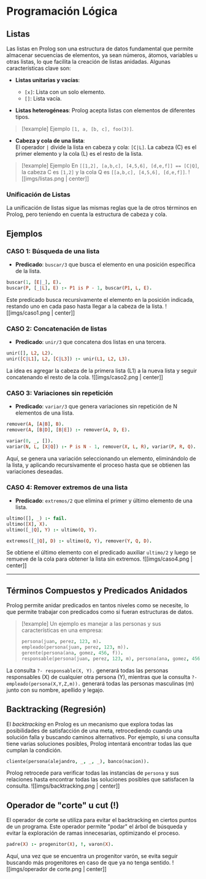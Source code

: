# Programación Lógica
## Listas
Las listas en Prolog son una estructura de datos fundamental que permite almacenar secuencias de elementos, ya sean números, átomos, variables u otras listas, lo que facilita la creación de listas anidadas. Algunas características clave son:
- **Listas unitarias y vacías**:
  - `[x]`: Lista con un solo elemento.
  - `[]`: Lista vacía.
  
- **Listas heterogéneas**: Prolog acepta listas con elementos de diferentes tipos.
> [!example] Ejemplo
> `[1, a, [b, c], foo(3)]`.

- **Cabeza y cola de una lista**:  
  El operador `|` divide la lista en cabeza y cola: `[C|L]`. La cabeza (C) es el primer elemento y la cola (L) es el resto de la lista.
> [!example] Ejemplo
> En `[[1,2], [a,b,c], [4,5,6], [d,e,f]] == [C|Q]`, la cabeza C es `[1,2]` y la cola Q es `[[a,b,c], [4,5,6], [d,e,f]]`.
![[imgs/listas.png | center]]
### Unificación de Listas
La unificación de listas sigue las mismas reglas que la de otros términos en Prolog, pero teniendo en cuenta la estructura de cabeza y cola.
## Ejemplos

### CASO 1: Búsqueda de una lista
- **Predicado**: `buscar/3` que busca el elemento en una posición específica de la lista.
```prolog
buscar(1, [E|_], E).
buscar(P, [_|L], E) :- P1 is P - 1, buscar(P1, L, E).
```
Este predicado busca recursivamente el elemento en la posición indicada, restando uno en cada paso hasta llegar a la cabeza de la lista.
![[imgs/caso1.png | center]]
### CASO 2: Concatenación de listas
- **Predicado**: `unir/3` que concatena dos listas en una tercera.
```prolog
unir([], L2, L2).
unir([C|L1], L2, [C|L3]) :- unir(L1, L2, L3).
```
La idea es agregar la cabeza de la primera lista (L1) a la nueva lista y seguir concatenando el resto de la cola.
![[imgs/caso2.png | center]]
### CASO 3: Variaciones sin repetición
- **Predicado**: `variar/3` que genera variaciones sin repetición de N elementos de una lista.
```prolog
remover(A, [A|B], B).
remover(A, [B|D], [B|E]) :- remover(A, D, E).

variar(0, _, []).
variar(N, L, [X|Q]) :- P is N - 1, remover(X, L, R), variar(P, R, Q).
```
Aquí, se genera una variación seleccionando un elemento, eliminándolo de la lista, y aplicando recursivamente el proceso hasta que se obtienen las variaciones deseadas.
### CASO 4: Remover extremos de una lista
- **Predicado**: `extremos/2` que elimina el primer y último elemento de una lista.
```prolog
ultimo([], _) :- fail.
ultimo([X], X).
ultimo([_|Q], Y) :- ultimo(Q, Y).

extremos([_|Q], D) :- ultimo(Q, Y), remover(Y, Q, D).
```
Se obtiene el último elemento con el predicado auxiliar `ultimo/2` y luego se remueve de la cola para obtener la lista sin extremos.
![[imgs/caso4.png | center]]

---
## Términos Compuestos y Predicados Anidados
Prolog permite anidar predicados en tantos niveles como se necesite, lo que permite trabajar con predicados como si fueran estructuras de datos.
> [!example]
> Un ejemplo es manejar a las personas y sus características en una empresa:
> ```prolog
>persona(juan, perez, 123, m).
>empleado(persona(juan, perez, 123, m)).
>gerente(persona(ana, gomez, 456, f)).
>responsable(persona(juan, perez, 123, m), persona(ana, gomez, 456, f)).
> ```

La consulta `?- responsable(X, Y).` generará todas las personas responsables (X) de cualquier otra persona (Y), mientras que la consulta `?- empleado(persona(X,Y,Z,m)).` generará todas las personas masculinas (m) junto con su nombre, apellido y legajo.
## Backtracking (Regresión)
El *backtracking* en Prolog es un mecanismo que explora todas las posibilidades de satisfacción de una meta, retrocediendo cuando una solución falla y buscando caminos alternativos. Por ejemplo, si una consulta tiene varias soluciones posibles, Prolog intentará encontrar todas las que cumplan la condición.
```prolog
cliente(persona(alejandro, _, _, _), banco(nacion)).
```
Prolog retrocede para verificar todas las instancias de `persona` y sus relaciones hasta encontrar todas las soluciones posibles que satisfacen la consulta.
![[imgs/backtracking.png | center]]
## Operador de "corte" u **cut (!)**
El operador de corte se utiliza para evitar el backtracking en ciertos puntos de un programa. Este operador permite "podar" el árbol de búsqueda y evitar la exploración de ramas innecesarias, optimizando el proceso.
```prolog
padre(X) :- progenitor(X), !, varon(X).
```
Aquí, una vez que se encuentra un progenitor varón, se evita seguir buscando más progenitores en caso de que ya no tenga sentido.
![[imgs/operador de corte.png | center]]